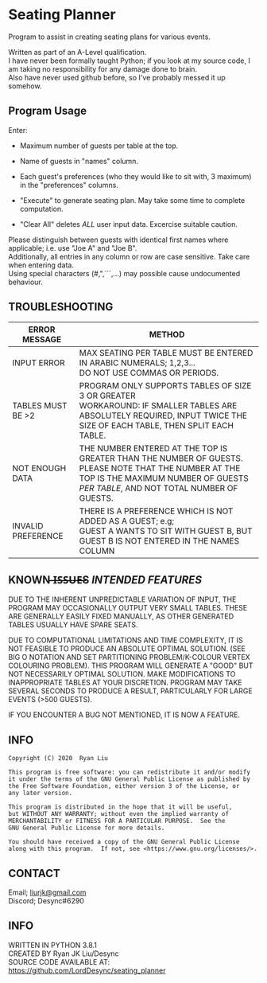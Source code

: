 # Seating Planner
Program to assist in creating seating plans for various events.

Written as part of an A-Level qualification.<br>
I have never been formally taught Python; if you look at my source code, I am taking no responsibility for any damage done to brain.<br>
Also have never used github before, so I've probably messed it up somehow.

## Program Usage

Enter:<br>
- Maximum number of guests per table at the top.<br>
- Name of guests in "names" column.<br>
- Each guest's preferences (who they would like to sit with, 3 maximum) in the "preferences" columns.<br>

- "Execute" to generate seating plan. May take some time to complete computation.<br>
- "Clear All" deletes *ALL* user input data. Excercise suitable caution.

Please distinguish between guests with identical first names where applicable; i.e.  use "Joe A" and "Joe B".<br>
Additionally, all entries in any column or row are case sensitive. Take care when entering data.<br>
Using special characters (#,",```,...) may possible cause undocumented behaviour.<br>

## TROUBLESHOOTING

| ERROR MESSAGE     	| METHOD                                                                                                                                                                                     	|
|-------------------	|--------------------------------------------------------------------------------------------------------------------------------------------------------------------------------------------	|
| INPUT ERROR       	| MAX SEATING PER TABLE MUST BE ENTERED IN ARABIC NUMERALS; 1,2,3...<br>DO NOT USE COMMAS OR PERIODS.                                                                                        	|
| TABLES MUST BE >2 	| PROGRAM ONLY SUPPORTS TABLES OF SIZE 3 OR GREATER<br>WORKAROUND: IF SMALLER TABLES ARE ABSOLUTELY REQUIRED, INPUT TWICE THE SIZE OF EACH TABLE, THEN SPLIT EACH TABLE.                     	|
| NOT ENOUGH DATA   	| THE NUMBER ENTERED AT THE TOP IS GREATER THAN THE NUMBER OF GUESTS.<br>PLEASE NOTE THAT THE NUMBER AT THE TOP IS THE MAXIMUM NUMBER OF GUESTS *PER TABLE*, AND NOT TOTAL NUMBER OF GUESTS. 	| 
| INVALID PREFERENCE  | THERE IS A PREFERENCE WHICH IS NOT ADDED AS A GUEST; e.g;<br>GUEST A WANTS TO SIT WITH GUEST B, BUT GUEST B IS NOT ENTERED IN THE NAMES COLUMN                                              | 

## KNOWN ̶I̶S̶S̶U̶E̶S *INTENDED FEATURES*

  DUE TO THE INHERENT UNPREDICTABLE VARIATION OF INPUT, THE PROGRAM MAY OCCASIONALLY OUTPUT VERY SMALL TABLES.
  THESE ARE GENERALLY EASILY FIXED MANUALLY, AS OTHER GENERATED TABLES USUALLY HAVE SPARE SEATS.

  DUE TO COMPUTATIONAL LIMITATIONS AND TIME COMPLEXITY, IT IS NOT FEASIBLE TO PRODUCE AN ABSOLUTE OPTIMAL SOLUTION.
  (SEE BIG O NOTATION AND SET PARTITIONING PROBLEM/K-COLOUR VERTEX COLOURING PROBLEM).
  THIS PROGRAM WILL GENERATE A "GOOD" BUT NOT NECESSARILY OPTIMAL SOLUTION. MAKE MODIFICATIONS TO INAPPROPRIATE TABLES AT YOUR DISCRETION.
  PROGRAM MAY TAKE SEVERAL SECONDS TO PRODUCE A RESULT, PARTICULARLY FOR LARGE EVENTS (>500 GUESTS).

  IF YOU ENCOUNTER A BUG NOT MENTIONED, IT IS NOW A FEATURE.

## INFO

    Copyright (C) 2020  Ryan Liu

    This program is free software: you can redistribute it and/or modify
    it under the terms of the GNU General Public License as published by
    the Free Software Foundation, either version 3 of the License, or
    any later version.

    This program is distributed in the hope that it will be useful,
    but WITHOUT ANY WARRANTY; without even the implied warranty of
    MERCHANTABILITY or FITNESS FOR A PARTICULAR PURPOSE.  See the
    GNU General Public License for more details.

    You should have received a copy of the GNU General Public License
    along with this program.  If not, see <https://www.gnu.org/licenses/>.

## CONTACT

  Email;   liurjk@gmail.com<br>
  Discord; Desync#6290

## INFO
WRITTEN IN PYTHON 3.8.1<br>
CREATED BY Ryan JK Liu/Desync<br>
SOURCE CODE AVAILABLE AT: <https://github.com/LordDesync/seating_planner>
